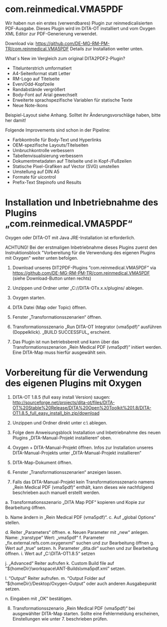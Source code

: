 # com.reinmedical.VMA5PDF

Wir haben nun ein erstes (verwendbares) Plugin zur reinmedicalisierten PDF-Ausgabe.
Dieses Plugin wird im DITA-OT installiert und vom Oxygen XML Editor zur PDF-Generierung verwendet.

Download via:
https://github.com/DE-MG-RM-PM-TR/com.reinmedical.VMA5PDF
Details zur Installation weiter unten.


What´s New im Vergleich zum original DITA2PDF2-Plugin?
- Titelunterstrich umformatiert
- A4-Seitenformat statt Letter
- RM-Logo auf Titelseite
- Even/Odd-Kopfzeile
- Randabstände vergrößert
- Body-Font auf Arial gewechselt
- Erweiterte sprachspezifische Variablen für statische Texte 
- Neue Note-Ikons

Beispiel-Layout siehe Anhang.
Solltet ihr Änderungsvorschläge haben, bitte her damit!

Folgende Improvements sind schon in der Pipeline:
- Farbkontrolle für Body-Text und Hyperlinks
- OEM-spezifische Layouts/Titelseiten
- Umbruchkontrolle verbessern
- Tabellenvisualisierung verbessern
- Dokumentmetadaten auf Titelseite und in Kopf-/Fußzeilen
- Statische Pixel-Grafiken auf Vector (SVG) umstellen
- Umstellung auf DIN A5
- Formate für uicontrol
- Prefix-Text Stepinofo und Results




# Installation und Inbetriebnahme des Plugins „com.reinmedical.VMA5PDF“

Oxygen oder DITA-OT mit Java JRE-Installation ist erforderlich.

ACHTUNG! Bei der erstmaligen Inbetriebnahme dieses Plugins zuerst den Instruktionsblock 
                   "Vorbereitung für die Verwendung des eigenen Plugins mit Oxygen" weiter unten befolgen.


1.	Download unseres DIT2PDF-Plugins “com.reinmedical.VMA5PDF” via
https://github.com/DE-MG-RM-PM-TR/com.reinmedical.VMA5PDF
(siehe Download-Button unten rechts)

2.	Unzippen und Ordner unter „C://DITA-OTx.x.x/plugins/ ablegen.

3.	Oxygen starten. 

4.	DITA Datei (Map oder Topic) öffnen.

5.	Fenster „Transformationsszenarien“ öffnen.
6.	Transformationsszenario „Run DITA-OT Integrator (vma5pdf)“ ausführen (Doppelklick).
„BUILD SUCCESSFUL„ erscheint.

7.	Das Plugin ist nun betriebsbereit und kann über das Transformationsszenarion „Rein Medical PDF (vma5pdf)“ initiert werden.
Eine DITA-Map muss hierfür ausgewählt sein.




# Vorbereitung für die Verwendung des eigenen Plugins mit Oxygen

1.	DITA-OT 1.8.5 (full easy install Version) saugen:
http://sourceforge.net/projects/dita-ot/files/DITA-OT%20Stable%20Release/DITA%20Open%20Toolkit%201.8/DITA-OT1.8.5_full_easy_install_bin.zip/download

2.	Unzippen und Ordner direkt unter c:\ ablegen.

3.	Folge dem Anweisungsblock  Installation und Inbetriebnahme des neuen Plugins „DITA-Manual-Projekt installieren“ oben.

4.	Oxygen +  DITA-Manual-Projekt öffnen.
Infos zur Installation unseres DITA-Manual-Projekts unter „DITA-Manual-Projekt installieren“

5.	DITA-Map-Dokument öffnen.

6.	Fenster „Transformationsszenarien“ anzeigen lassen.

7.	Falls das DITA-Manual-Projekt kein Transformationsszenario namens „Rein Medical PDF (vma5pdf)“ enthält, kann dieses wie nachfolgend beschrieben auch manuell erstellt werden.

a.	Transformationsszenario „DITA Map PDF“ kopieren und Kopie zur Bearbeitung öffnen.

b.	Name ändern in „Rein Medical PDF (vma5pdf)“.
c.	Auf „global Options“ stellen.

d.	Reiter „Parameters“ öffnen.
e.	Neuen Parameter mit „new“ anlegen.
Name: „transtype“
Wert: „vma5pdf“
f.	Parameter „fix.external.refs.com.oxygenxml” suchen und zur Bearbeitung öffnen
g.	Wert auf „true“ setzen.
h.	Parameter „dita.dir“ suchen und zur Bearbeitung öffnen.
i.	Wert auf „C:\DITA-OT1.8.5“ setzen

j.	„Advanced“ Reiter aufrufen
k.	Custom Build file auf “${homeDir}\workspace\ANT-Builds\vma5pdf.xml” setzen.

l.	“Output” Reiter aufrufen.
m.	“Output Folder auf “${homeDir}/Desktop/Oxygen-Output” oder auch anderen Ausgabepunkt setzen.

n.	Eingaben mit „OK“ bestätigen.

8.	Transformationsszenario „Rein Medical PDF (vma5pdf)“ bei ausgewählter DITA-Map starten.
Sollte eine Fehlermeldung erscheinen, Einstellungen wie unter 7. beschrieben prüfen.



